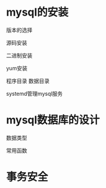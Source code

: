 # mysql的安装

版本的选择


源码安装

二进制安装




yum安装



程序目录
数据目录



systemd管理mysql服务





# mysql数据库的设计


数据类型




常用函数




# 事务安全







